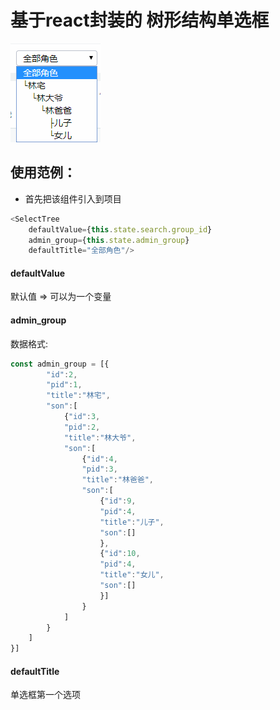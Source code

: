 # 基于react封装的 树形结构单选框
![image](https://github.com/sucksucksucksuck/select-tree-react/blob/master/chain.png)

## 使用范例：
* 首先把该组件引入到项目
```javascript
<SelectTree 
    defaultValue={this.state.search.group_id} 
    admin_group={this.state.admin_group} 
    defaultTitle="全部角色"/>
```
#### defaultValue
默认值 => 可以为一个变量

#### admin_group 
数据格式:
```javascript
const admin_group = [{
        "id":2,
        "pid":1,
        "title":"林宅",
        "son":[
            {"id":3,
            "pid":2,
            "title":"林大爷",
            "son":[
                {"id":4,
                "pid":3,
                "title":"林爸爸",
                "son":[
                    {"id":9,
                    "pid":4,
                    "title":"儿子",
                    "son":[]
                    },
                    {"id":10,
                    "pid":4,
                    "title":"女儿",
                    "son":[]
                    }]
                }
            ]
        }
    ]
}]
```
#### defaultTitle
单选框第一个选项